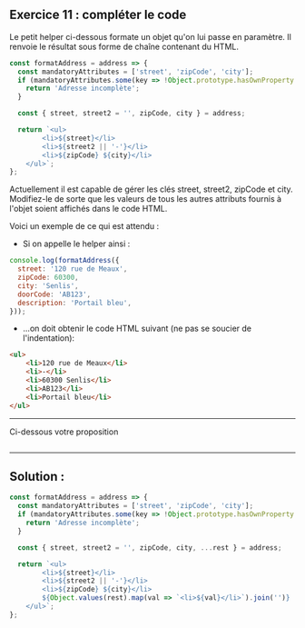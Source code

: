 ## Exercice 11 : compléter le code

Le petit helper ci-dessous formate un objet qu'on lui passe en paramètre. Il renvoie le résultat sous forme de chaîne contenant du HTML.

```javascript
const formatAddress = address => {
  const mandatoryAttributes = ['street', 'zipCode', 'city'];
  if (mandatoryAttributes.some(key => !Object.prototype.hasOwnProperty.call(address, key))) {
    return 'Adresse incomplète';
  }

  const { street, street2 = '', zipCode, city } = address;

  return `<ul>
        <li>${street}</li>
        <li>${street2 || '-'}</li>
        <li>${zipCode} ${city}</li>
    </ul>`;
};
```

Actuellement il est capable de gérer les clés street, street2, zipCode et city. Modifiez-le de sorte que les valeurs de tous les autres attributs fournis à l'objet soient affichés dans le code HTML.

Voici un exemple de ce qui est attendu :

- Si on appelle le helper ainsi :
```javascript
console.log(formatAddress({
  street: '120 rue de Meaux',
  zipCode: 60300,
  city: 'Senlis',
  doorCode: 'AB123',
  description: 'Portail bleu',
}));
``` 
- ...on doit obtenir le code HTML suivant (ne pas se soucier de l'indentation):

```html
<ul>
    <li>120 rue de Meaux</li>
    <li>-</li>
    <li>60300 Senlis</li>
    <li>AB123</li>
    <li>Portail bleu</li>
</ul>
```

---

<div role="alert" class="alert alert-info show">
    Ci-dessous votre proposition
</div>

```javascript_exercise11
```

---

## Solution :

```javascript
const formatAddress = address => {
  const mandatoryAttributes = ['street', 'zipCode', 'city'];
  if (mandatoryAttributes.some(key => !Object.prototype.hasOwnProperty.call(address, key))) {
    return 'Adresse incomplète';
  }

  const { street, street2 = '', zipCode, city, ...rest } = address;

  return `<ul>
        <li>${street}</li>
        <li>${street2 || '-'}</li>
        <li>${zipCode} ${city}</li>
        ${Object.values(rest).map(val => `<li>${val}</li>`).join('')}
    </ul>`;
};
```
